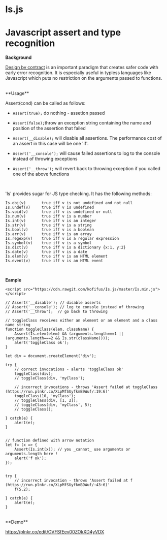 # **Is.js**

# Javascript assert and type recognition

**Background**

[Design by contract](https://en.wikipedia.org/wiki/Design_by_contract) is an important paradigm that creates safer code with early error recognition. It is especially useful in typless languages like Javascript which puts no restriction on the arguments passed to functions.

<br />
**Usage**

Assert(cond) can be called as follows:

 - `Assert(true);` do nothing - assetion passed
 
 - `Assert(false);`throw an exception string containing the name and position of the assertion that failed
 
 - `Assert(__disable);` will disable all assertions. The performance cost of an assert in this case will be one 'if'.
 
 - `Assert('__console');` will cause failed assertions to log to the console instead of throwing exceptions
 
 - `Assert('__throw');` will revert back to throwing exception if you called one of the above functions  
<br />
  
  
'Is' provides sugar for JS type checking. It  has the following methods:


    Is.obj(v)		true iff v is not undefined and not null
    Is.undef(v)		true iff v is undefined
    Is.void(v)		true iff v is undefined or null
    Is.num(v)		true iff v is a number
    Is.int(v)		true iff v is an integer
    Is.str(v)		true iff v is a string
    Is.bool(v)		true iff v is a boolean
    Is.arr(v)		true iff v is an array
    Is.regexp(v)    true iff v is a regular expression
    Is.symbol(v)	true iff v is a symbol
    Is.dict(v)		true iff v is a dictionary {x:1, y:2}
    Is.date(v)		true iff v is a date
    Is.elem(v)		true iff v is an HTML element
    Is.event(v)		true iff v is an HTML event
<br />

**Eample**

    <script src="https://cdn.rawgit.com/kofifus/Is.js/master/Is.min.js"></script>
    
    // Assert('__disable'); // disable asserts 
    // Assert('__console'); // log to console instead of throwing
    // Assert('__throw');  // go back to throwing
    
    // toggleClass receives either an element or an element and a class name string
    function toggleClass(elem, className) {
    	Assert(Is.elem(elem) && (arguments.length===1 || (arguments.length===2 && Is.str(className))));
    	alert('toggleClass ok');
    }
    
    let div = document.createElement('div');
    
    try {
    	// correct invocations - alerts 'toggleClass ok'
    	toggleClass(div);
    	// toggleClass(div, 'myClass');
    
    	// incorrect invocations - throws 'Assert failed at toggleClass (https://run.plnkr.co/XLpMfSUyfkmB9Wuf/:19:6)'
    	toggleClass(10, 'myClass');
    	// toggleClass(div, [1, 2]);
    	// toggleClass(div, 'myClass', 5);
    	// toggleClass();
    
    } catch(e) {
    	alert(e);
    }
    
    
    // function defined with arrow notation
    let f= (x => {
    	Assert(Is.int(x)); // you _cannot_ use arguments or arguments.length here !
    	alert('f ok');
    });
    
    
    try {
    	// incorrect invocation - throws 'Assert failed at f (https://run.plnkr.co/XLpMfSUyfkmB9Wuf/:43:6)'			  
    	f(5.2);
    
    } catch(e) {
    	alert(e);
    }
<br />
**Demo**

https://plnkr.co/edit/OVFSfEev00ZOkXD4yVDX



